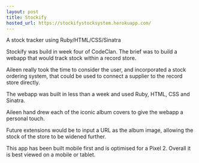 ```yaml
---
layout: post
title: Stockify
hosted_url: https://stockifystocksystem.herokuapp.com/
---
```


A stock tracker using Ruby/HTML/CSS/Sinatra

Stockify was build in week four of CodeClan. The brief was to build a webapp that would track stock within a record store.

Aileen really took the time to consider the user, and incorporated a stock ordering system, that could be used to connect a supplier to the record store directly.

The webapp was built in less than a week and used Ruby, HTML, CSS and Sinatra.

Aileen hand drew each of the iconic album covers to give the webapp a personal touch.

Future extensions would be to input a URL as the album image, allowing the stock of the store to be widened further.

This app has been built mobile first and is optimised for a Pixel 2. Overall it is best viewed on a mobile or tablet.
